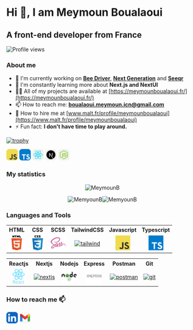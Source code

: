 <!-- markdownlint-disable MD033 -->

# Hi 👋, I am Meymoun Boualaoui

## A front-end developer from France

![Profile views](https://komarev.com/ghpvc/?username=MeymounB&style=for-the-badge&color=orange)

### About me

- 🔭 I'm currently working on [**Bee Driver**](https://github.com/Bee-Driver), [**Next Generation**](https://github.com/Next-Generation-Dev) and [**Seeqr**](https://github.com/Seeqr-Marketplace)
- 🌱 I'm constantly learning more about **Next.js and NextUI**
- 👨‍💻 All of my projects are available at [https://meymounboualaoui.fr/](https://meymounboualaoui.fr/)
- 📫 How to reach me: **<boualaoui.meymoun.icn@gmail.com>**
- 🔭 How to hire me at [www.malt.fr/profile/meymounboualaoui](https://www.malt.fr/profile/meymounboualaoui)
- ⚡ Fun fact: **I don't have time to play around.**

[![trophy](https://github-profile-trophy.vercel.app/?username=MeymounB&title=MultiLanguage,Organizations,Commits,Reviews,Experience,PullRequest,Repositories,Issues&theme=onedark)](https://github.com/ryo-ma/github-profile-trophy)

<code><img height="30" alt="javascript" src="https://github.com/tandpfun/skill-icons/blob/main/icons/JavaScript.svg"></code>
<code><img height="30" alt="typescript" src="https://github.com/tandpfun/skill-icons/blob/main/icons/TypeScript.svg"></code>
<code><img height="30" alt="react" src="https://github.com/tandpfun/skill-icons/blob/main/icons/React-Light.svg"></code>
<code><img height="30" alt="nextjs" src="https://github.com/tandpfun/skill-icons/blob/main/icons/NextJS-Light.svg" /></code>
<code><img height="30" alt="nodejs" src="https://github.com/tandpfun/skill-icons/blob/main/icons/NodeJS-Light.svg"></code>

### My statistics

<p align="center">
  <img width="800" height="220" src="https://streak-stats.demolab.com?user=MeymounB&theme=highcontrast&hide_border=true&border_radius=5&card_width=800" alt="MeymounB">
</p>

<p align="center">
<img width="600" height="200" src="https://github-readme-stats.vercel.app/api?username=MeymounB&show_icons=true&theme=vision-friendly-dark" alt="MemyounB"><img width="400" height="200" src="https://github-readme-stats.vercel.app/api/top-langs/?username=MeymounB&size_weight=0.15&count_weight=0.5&layout=compact&theme=vision-friendly-dark&hide_border=true&count_private=true&langs_count=8" alt="MemyounB">
</p>

### Languages and Tools

<table>
    <tr>
        <th style="text-align: center; vertical-align: middle;">HTML</th>
        <th style="text-align: center; vertical-align: middle;">CSS</th>
        <th style="text-align: center; vertical-align: middle;">SCSS</th>
        <th style="text-align: center; vertical-align: middle;">TailwindCSS</th>
        <th style="text-align: center; vertical-align: middle;">Javascript</th>
        <th style="text-align: center; vertical-align: middle;">Typescript</th>
    </tr>
    <tr>
        <td style="text-align: center; vertical-align: middle;"><a href="https://www.w3.org/html/" target="_blank" rel="noreferrer"><img src="https://raw.githubusercontent.com/devicons/devicon/master/icons/html5/html5-original-wordmark.svg" alt="html5" width="40" height="40"/></a></td>
        <td style="text-align: center; vertical-align: middle;"><a href="https://www.w3schools.com/css/" target="_blank" rel="noreferrer"><img src="https://raw.githubusercontent.com/devicons/devicon/master/icons/css3/css3-original-wordmark.svg" alt="css3" width="40" height="40"/></a></td>
        <td style="text-align: center; vertical-align: middle;"><a href="https://sass-lang.com" target="_blank" rel="noreferrer"> <img src="https://raw.githubusercontent.com/devicons/devicon/master/icons/sass/sass-original.svg" alt="sass" width="40" height="40"/></a></td>
        <td style="text-align: center; vertical-align: middle;"><a href="https://tailwindcss.com/" target="_blank" rel="noreferrer"> <img src="https://www.vectorlogo.zone/logos/tailwindcss/tailwindcss-icon.svg" alt="tailwind" width="40" height="40"/></a></td>
        <td style="text-align: center; vertical-align: middle;"><a href="https://developer.mozilla.org/en-US/docs/Web/JavaScript" target="_blank" rel="noreferrer"> <img src="https://raw.githubusercontent.com/devicons/devicon/master/icons/javascript/javascript-original.svg" alt="javascript" width="40" height="40"/></a></td>
        <td style="text-align: center; vertical-align: middle;"><a href="https://www.typescriptlang.org/" target="_blank" rel="noreferrer"> <img src="https://raw.githubusercontent.com/devicons/devicon/master/icons/typescript/typescript-original.svg" alt="typescript" width="40" height="40"/></a></td>
    </tr>
</table>

<table>
    <tr>
        <th style="text-align: center; vertical-align: middle;">Reactjs</th>
        <th style="text-align: center; vertical-align: middle;">Nextjs</th>
        <th style="text-align: center; vertical-align: middle;">Nodejs</th>
        <th style="text-align: center; vertical-align: middle;">Express</th>
        <th style="text-align: center; vertical-align: middle;">Postman</th>
        <th style="text-align: center; vertical-align: middle;">Git</th>
    </tr>
    <tr>
        <td style="text-align: center; vertical-align: middle;"><a href="https://reactjs.org/" target="_blank" rel="noreferrer"> <img src="https://raw.githubusercontent.com/devicons/devicon/master/icons/react/react-original-wordmark.svg" alt="react" width="40" height="40"/></a></td>
        <td style="text-align: center; vertical-align: middle;"><a href="https://nextjs.org/" target="_blank" rel="noreferrer"> <img src="https://cdn.worldvectorlogo.com/logos/nextjs-2.svg" alt="nextjs" width="40" height="40"/></a></td>
        <td style="text-align: center; vertical-align: middle;"><a href="https://nodejs.org" target="_blank" rel="noreferrer"> <img src="https://raw.githubusercontent.com/devicons/devicon/master/icons/nodejs/nodejs-original-wordmark.svg" alt="nodejs" width="40" height="40"/></a></td>
        <td style="text-align: center; vertical-align: middle;"><a href="https://expressjs.com" target="_blank" rel="noreferrer"> <img src="https://raw.githubusercontent.com/devicons/devicon/master/icons/express/express-original-wordmark.svg" alt="express" width="40" height="40"/></a></td>
        <td style="text-align: center; vertical-align: middle;"><a href="https://postman.com" target="_blank" rel="noreferrer"> <img src="https://www.vectorlogo.zone/logos/getpostman/getpostman-icon.svg" alt="postman" width="40" height="40"/></a></td>
        <td style="text-align: center; vertical-align: middle;"><a href="https://git-scm.com/" target="_blank" rel="noreferrer"> <img src="https://www.vectorlogo.zone/logos/git-scm/git-scm-icon.svg" alt="git" width="40" height="40"/></a></td>
    </tr>
</table>

### How to reach me :mailbox:

<a href="https://www.linkedin.com/in/meymoun-boualaoui/"><img height="30" src="https://github.com/tandpfun/skill-icons/blob/main/icons/LinkedIn.svg" alt="Contact me on LinkedIn" /></a> <a href="mailto:boualaoui.meymoun.icn@gmail.com"><img height="30" src="https://github.com/tandpfun/skill-icons/blob/main/icons/Gmail-Light.svg" alt="Contact me on Gmail" /></a>
